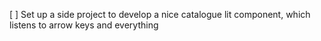 [ ] Set up a side project to develop a nice catalogue lit component, which listens to arrow keys and everything
